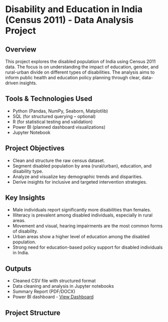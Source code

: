 # Disability and Education in India (Census 2011) - Data Analysis Project

## Overview
This project explores the disabled population of India using Census 2011 data. The focus is on understanding the impact of education, gender, and rural-urban divide on different types of disabilities. The analysis aims to inform public health and education policy planning through clear, data-driven insights.

## Tools & Technologies Used
- Python (Pandas, NumPy, Seaborn, Matplotlib)
- SQL (for structured querying – optional)
- R (for statistical testing and validation)
- Power BI (planned dashboard visualizations)
- Jupyter Notebook

## Project Objectives
- Clean and structure the raw census dataset.
- Segment disabled population by area (rural/urban), education, and disability type.
- Analyze and visualize key demographic trends and disparities.
- Derive insights for inclusive and targeted intervention strategies.

## Key Insights
- Male individuals report significantly more disabilities than females.
- Illiteracy is prevalent among disabled individuals, especially in rural areas.
- Movement and visual, hearing impairments are the most common forms of disability.
- Urban areas show a higher level of education among the disabled population.
- Strong need for education-based policy support for disabled individuals in India.

## Outputs
- Cleaned CSV file with structured format
- Data cleaning and analysis in Jupyter notebooks
- Summary Report (PDF/DOCX)
- Power BI dashboard - [View Dashboard](https://app.powerbi.com/links/0GDOlZnDvb?ctid=695626df-d117-4278-b37d-1252e4fd8b07&pbi_source=linkShare)

## Project Structure
